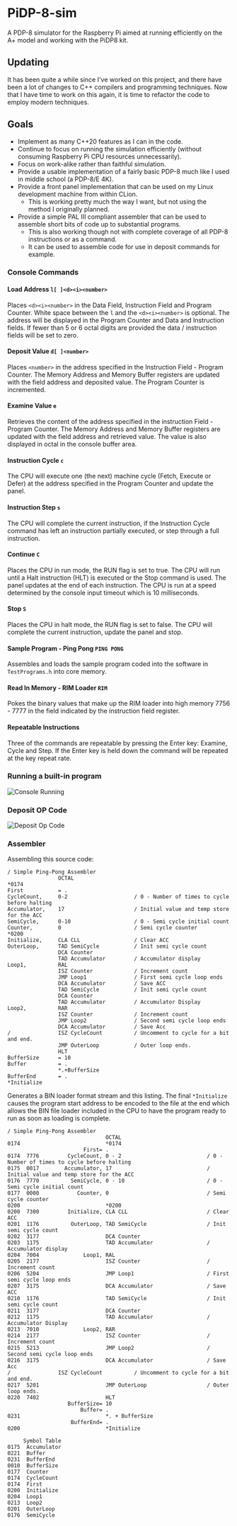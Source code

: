 # PiDP-8-sim
A PDP-8 simulator for the Raspberry Pi aimed at running efficiently on the A+ model and working with the PiDP8 kit.

## Updating

It has been quite a while since I've worked on this project, and there
have been a lot of changes to C++ compilers and programming techniques.
Now that I have time to work on this again, it is time to refactor
the code to employ modern techniques.

## Goals

* Implement as many C++20 features as I can in the code.
* Continue to focus on running the simulation efficiently (without consuming Raspberry Pi CPU resources unnecessarily).
* Focus on work-alike rather than faithful simulation. 
* Provide a usable implementation of a fairly basic PDP-8 much like I used in middle school (a PDP-8/E 4K).
* Provide a front panel implementation that can be used on my Linux development machine from within CLion.
  * This is working pretty much the way I want, but not using the method I originally planned. 
* Provide a simple PAL III compliant assembler that can be used to assemble short bits of code up to substantial programs.
  * This is also working though not with complete coverage of all PDP-8 instructions or as a command.
  * It can be used to assemble code for use in deposit commands for example.

### Console Commands

#### Load Address ```l[ ]<d><i><number>```
Places ```<d><i><number>``` in the Data Field, Instruction Field and Program Counter.
White space between the ```l``` and the ```<d><i><number>``` is optional.  The address will be displayed in the
Program Counter and Data and Instruction fields. If fewer than 5 or 6 octal digits are provided the data / instruction
fields will be set to zero.

#### Deposit Value ```d[ ]<number>```
Places ```<number>``` in the address specified in the Instruction Field - Program Counter. The Memory Address and
Memory Buffer registers are updated with the field address and deposited value. The Program Counter is incremented.

#### Examine Value ```e```
Retrieves the content of the address specified in the instruction Field - Program Counter. The Memory Address and
Memory Buffer registers are updated with the field address and retrieved value. The value is also displayed in
octal in the console buffer area.

#### Instruction Cycle ```c```
The CPU will execute one (the next) machine cycle (Fetch, Execute or Defer) at the address specified in the
Program Counter and update the panel. 

#### Instruction Step ```s```
The CPU will complete the current instruction, if the Instruction Cycle command has left an instruction partially
executed, or step through a full instruction.

#### Continue ```C```
Places the CPU in run mode, the RUN flag is set to true. The CPU will run until a Halt instruction (HLT) is executed
or the Stop command is used. The panel updates at the end of each instruction. The CPU is run at a speed determined
by the console input timeout which is 10 milliseconds.

#### Stop ```S```
Places the CPU in halt mode, the RUN flag is set to false. The CPU will complete the current instruction, update the
panel and stop.

#### Sample Program - Ping Pong ```PING PONG```
Assembles and loads the sample program coded into the software in ```TestPrograms.h``` into core memory.

#### Read In Memory - RIM Loader ```RIM```
Pokes the binary values that make up the RIM loader into high memory 7756 - 7777 in the field indicated by the
instruction field register.

#### Repeatable Instructions
Three of the commands are repeatable by pressing the Enter key: Examine, Cycle and Step. If the Enter key is held
down the command will be repeated at the key repeat rate.

### Running a built-in program
![Console Running](https://github.com/pa28/PiDP-8-sim/blob/main/images/Screenshot%20at%202022-03-20%2017-29-13.png)

### Deposit OP Code
![Deposit Op Code](https://github.com/pa28/PiDP-8-sim/blob/main/images/Screenshot%20at%202022-03-20%2020-04-09.png)

### Assembler

Assembling this source code:
```
/ Simple Ping-Pong Assembler
                OCTAL
*0174
First           = .
CycleCount,     0-2                     / 0 - Number of times to cycle before halting
Accumulator,    17                      / Initial value and temp store for the ACC
SemiCycle,      0-10                    / 0 - Semi cycle initial count
Counter,        0                       / Semi cycle counter
*0200
Initialize,     CLA CLL                 / Clear ACC
OuterLoop,      TAD SemiCycle           / Init semi cycle count
                DCA Counter
                TAD Accumulator         / Accumulator display
Loop1,          RAL
                ISZ Counter             / Increment count
                JMP Loop1               / First semi cycle loop ends
                DCA Accumulator         / Save ACC
                TAD SemiCycle           / Init semi cycle count
                DCA Counter
                TAD Accumulator         / Accumulator Display
Loop2,          RAR
                ISZ Counter             / Increment count
                JMP Loop2               / Second semi cycle loop ends
                DCA Accumulator         / Save Acc
/               ISZ CycleCount          / Uncomment to cycle for a bit and end.
                JMP OuterLoop           / Outer loop ends.
                HLT
BufferSize      = 10
Buffer          = .
                *.+BufferSize
BufferEnd       = .
*Initialize
```

Generates a BIN loader format stream and this listing. The final ```*Initialize``` causes the program start address
to be encoded to the file at the end which allows the BIN file loader included in the CPU to have the program ready
to run as soon as loading is complete.
```
/ Simple Ping-Pong Assembler                                
                               OCTAL                           
0174                           *0174                            
                        First= .                               
0174  7776         CycleCount, 0 - 2                           / 0 - Number of times to cycle before halting
0175  0017        Accumulator, 17                              / Initial value and temp store for the ACC
0176  7770          SemiCycle, 0 - 10                          / 0 - Semi cycle initial count
0177  0000            Counter, 0                               / Semi cycle counter
0200                           *0200                            
0200  7300         Initialize, CLA CLL                         / Clear ACC
0201  1176          OuterLoop, TAD SemiCycle                   / Init semi cycle count
0202  3177                     DCA Counter                     
0203  1175                     TAD Accumulator                 / Accumulator display
0204  7004              Loop1, RAL                             
0205  2177                     ISZ Counter                     / Increment count
0206  5204                     JMP Loop1                       / First semi cycle loop ends
0207  3175                     DCA Accumulator                 / Save ACC
0210  1176                     TAD SemiCycle                   / Init semi cycle count
0211  3177                     DCA Counter                     
0212  1175                     TAD Accumulator                 / Accumulator Display
0213  7010              Loop2, RAR                             
0214  2177                     ISZ Counter                     / Increment count
0215  5213                     JMP Loop2                       / Second semi cycle loop ends
0216  3175                     DCA Accumulator                 / Save Acc
/               ISZ CycleCount          / Uncomment to cycle for a bit and end.                                
0217  5201                     JMP OuterLoop                   / Outer loop ends.
0220  7402                     HLT                             
                   BufferSize= 10                              
                       Buffer= .                               
0231                           *. + BufferSize                  
                    BufferEnd= .                               
0200                           *Initialize                      

     Symbol Table     
0175  Accumulator          
0221  Buffer               
0231  BufferEnd            
0010  BufferSize           
0177  Counter              
0174  CycleCount           
0174  First                
0200  Initialize           
0204  Loop1                
0213  Loop2                
0201  OuterLoop            
0176  SemiCycle            
        
```